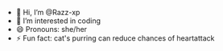 - 👋 Hi, I’m @Razz-xp
- 👀 I’m interested in coding
- 😄 Pronouns: she/her
- ⚡ Fun fact: cat's purring can reduce chances of heartattack 

<!---
Razz-xp/Razz-xp is a ✨ special ✨ repository because its `README.md` (this file) appears on your GitHub profile.
You can click the Preview link to take a look at your changes.
--->

